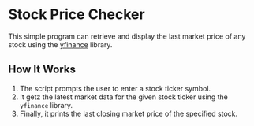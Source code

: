 # Stock Price Checker

This simple program can retrieve and display the last market price of any stock using the [yfinance](https://pypi.org/project/yfinance/) library.

## How It Works

1. The script prompts the user to enter a stock ticker symbol.
2. It getz the latest market data for the given stock ticker using the `yfinance` library.
3. Finally, it prints the last closing market price of the specified stock.

